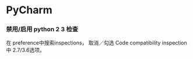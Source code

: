 # PyCharm

### 禁用/启用 python 2 3 检查
在 preference中搜索inspections，
取消／勾选 Code compatibility inspection 中 2.7/3.6选项。
